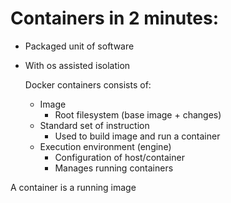 # Containers in 2 minutes:

 - Packaged unit of software
 - With os assisted isolation


   Docker containers consists of:
   - Image
     - Root filesystem (base image + changes)
   - Standard set of instruction
     - Used to build image and run a container
   - Execution environment (engine)
     - Configuration of host/container
     - Manages running containers

A container is a running image


